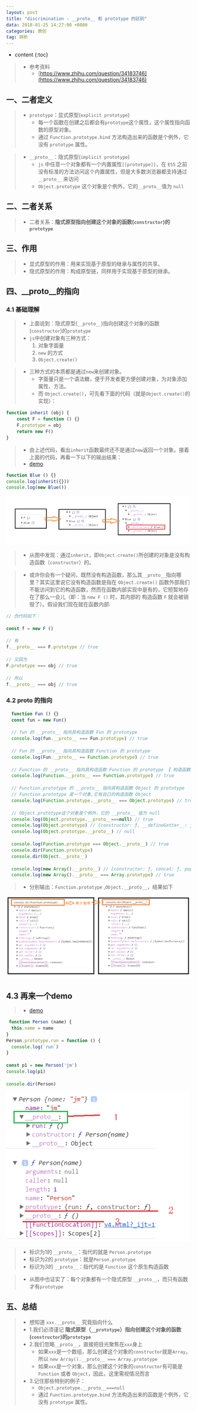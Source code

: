 ```yaml
---
layout: post
title: "discrimination - __proto__ 和 prototype 的区别"
data: 2018-01-25 14:27:00 +0800
categories: 原创
tag: 辨析
---
```

* content
{:toc}

<!-- more -->

> * 参考资料
>   * [https://www.zhihu.com/question/34183746](https://www.zhihu.com/question/34183746)

## 一、二者定义

> * `prototype`：显式原型(`explicit prototype`)
>   * 每一个函数在创建之后都会有`prototype`这个属性，这个属性指向函数的原型对象。
>   * 通过 `Function.prototype.bind` 方法构造出来的函数是个例外，它没有 `prototype` 属性。

> * `__proto__`：隐式原型(`implicit prototype`)
>   * `js` 中任意一个对象都有一个内置属性`[[prototype]]`，在 `ES5` 之前没有标准的方法访问这个内置属性，但是大多数浏览器都支持通过 `__proto__` 来访问
>   * `Object.prototype` 这个对象是个例外，它的` __proto__ `值为 `null`

## 二、二者关系

> * 二者关系：**隐式原型指向创建这个对象的函数(`constructor`)的`prototype`**

## 三、作用

> * 显式原型的作用：用来实现基于原型的继承与属性的共享。
> * 隐式原型的作用：构成原型链，同样用于实现基于原型的继承。

## 四、__proto__的指向

### 4.1 基础理解

> * 上面说到：隐式原型(`__proto__`)指向创建这个对象的函数(`constructor`)的`prototype`
> * `js`中创建对象有三种方式：
>   1. 对象字面量
>   2. `new` 的方式
>   3. `Object.create()`

> * 三种方式的本质都是通过`new`来创建对象。
>   * 字面量只是一个语法糖，便于开发者更方便创建对象，为对象添加属性、方法。
>   * 而 `Object.create()`，可先看下面的代码（就是`Object.create()`的实现）：

```js
function inherit (obj) {
    const F = function () {}
    F.prototype = obj
    return new F()
}
```

> * 由上述代码，看出`inherit`函数最终还不是通过`new`返回一个对象。接着上面的代码，再看一下以下的输出结果：
> * [demo](/effects/demo/discrimination/protoAndPrototype/v2.html)

```js
function Blue () {}
console.log(inherit({}))
console.log(new Blue())
```

![image](/styles/images/discrimination/prototype/p-01.png)

> * 从图中发现：通过`inherit`，即`Object.create()`所创建的对象是没有构造函数（`constructor`）的。

> * 或许你会有一个疑问，既然没有构造函数，那么其`__proto__`指向哪里？其实这里说它没有构造函数是指在 `Object.create()`  函数外部我们不能访问到它的构造函数，然而在函数内部实现中是有的，它短暂地存在了那么一会儿（即：当 `new F ()` 时，其内部的 构造函数 `F` 就会被销毁了）。假设我们现在就在函数内部:

```js
// 伪代码如下：

const f = new F ()

// 有
f.__proto__ === F.prototype // true

// 又因为
F.prototype === obj // true

// 所以
f.__proto__ === obj // true
```
### 4.2 __proto__ 的指向

```js
  function Fun () {}
  const fun = new Fun()

  // fun 的 __proto__ 指向其构造函数 Fun 的 prototype
  console.log(fun.__proto__ === Fun.prototype) // true

  // Fun 的 __proto__ 指向其构造函数 Function 的 prototype
  console.log(Fun.__proto__ == Function.prototype) // true

  // Function 的 __proto__ 指向其构造函数 Function 的 prototype 【 构造函数自身是一个函数，他是被自身构造的】
  console.log(Function.__proto__ === Function.prototype) // true

  // Function.prototype 的 __proto__ 指向其构造函数 Object 的 prototype
  // Function.prototype 是一个对象,它有自己的构造函数 Object
  console.log(Function.prototype.__proto__ === Object.prototype) // true

  // Object.prototype这个对象是个例外，它的 __proto__ 值为 null
  console.log(Object.prototype.__proto__===null) // true
  console.log(Object.prototype) // {constructor: ƒ, __defineGetter__: ƒ, __defineSetter__: ƒ, hasOwnProperty: ƒ, __lookupGetter__: ƒ, …}
  console.log(Object.prototype.__proto__) // null

  console.log(Function.prototype === Object.__proto__) // true
  console.dir(Function.prototype)
  console.dir(Object.__proto__)

  console.log(new Array().__proto__) // [constructor: ƒ, concat: ƒ, pop: ƒ, push: ƒ, shift: ƒ, …]
  console.log(new Array().__proto__ === Array.prototype) // true
```

> * 分别输出：`Function.prototype` ,`Object.__proto__`，结果如下

![image](/styles/images/discrimination/prototype/p-02.png)

## 4.3 再来一个demo

> * [demo](/effects/demo/discrimination/protoAndPrototype/v4.html)

```js
 function Person (name) {
  this.name = name
}
Person.prototype.run = function () {
  console.log(`run`)
}

const p1 = new Person('jm')
console.log(p1)

console.dir(Person)
```

![image](/styles/images/discrimination/prototype/p-05.png)

> * 标识为1的 `__proto__`：指代的就是 `Person.prototype`
> * 标识为2的 `prototype`：就是`Person.prototype`
> * 标识为3的 `__proto__`：指代的是 `Function` 这个原生构造函数  

> * 从图中也证实了：每个对象都有一个隐式原型 `__proto__`，而只有函数才有`prototype`

## 五、总结

> * 想知道 `xxx.__proto__` 究竟指向什么
> * 1.我们必须谨记 ****隐式原型（`__prototype`）指向创建这个对象的函数(`constructor`)的`prototype`****
> * 2.我们忽略`__proto__`，直接把目光聚焦在`xxx`身上
>   * 如果`xxx`是一个数组，那么创建这个对象的`constructor`就是`Array`，所以 `new Array().__proto__ === Array.prototype`
>   * 如果`xxx`是一个对象，那么创建这个对象的`constructor`有可能是`Function` 或者 `Object`，因此，这里需视情况而言
> * 3.记住那些特别的例子：
>   * `Object.prototype.__proto__===null`
>   * 通过 `Function.prototype.bind` 方法构造出来的函数是个例外，它没有 `prototype` 属性。






